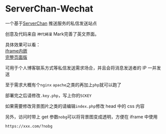 # ServerChan-Wechat
一个基于[ServerChan](https://sc.ftqq.com) 推送服务的私信发送站点

创意及代码来自 `神代綺凜` Mark完善了英文界面。

具体效果可以看：  
[iframe内嵌](https://www.quchao.net/msg.html)  
[完整页面版](https://sc.quchao.net)

可用于个人博客联系方式等私信发送需求场合，并且会将消息发送者的 IP 一并发送

至于需求大概有个`nginx` `apache`之类的再加上`php`就可以跑了

部署完之后请修改`.key.php`，写上你的`SCKEY`

如果需要修改背景图片之类的请编辑`index.php`修改 head 中的 css 内容

另外，访问时带上 get 参数`nobg`可以将背景图变成透明，方便在 iframe 中使用
```
https://xxx.com/?nobg
```
